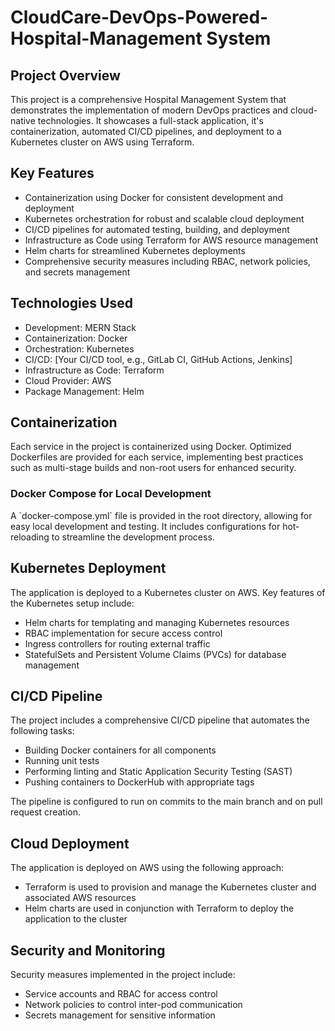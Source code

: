 # CloudCare-DevOps-Powered-Hospital-Management System

## Project Overview

This project is a comprehensive Hospital Management System that demonstrates the implementation of modern DevOps practices and cloud-native technologies. It showcases a full-stack application, it's containerization, automated CI/CD pipelines, and deployment to a Kubernetes cluster on AWS using Terraform.

## Key Features

- Containerization using Docker for consistent development and deployment
- Kubernetes orchestration for robust and scalable cloud deployment
- CI/CD pipelines for automated testing, building, and deployment
- Infrastructure as Code using Terraform for AWS resource management
- Helm charts for streamlined Kubernetes deployments
- Comprehensive security measures including RBAC, network policies, and secrets management

## Technologies Used

- Development: MERN Stack
- Containerization: Docker
- Orchestration: Kubernetes
- CI/CD: [Your CI/CD tool, e.g., GitLab CI, GitHub Actions, Jenkins]
- Infrastructure as Code: Terraform
- Cloud Provider: AWS
- Package Management: Helm

## Containerization

Each service in the project is containerized using Docker. Optimized Dockerfiles are provided for each service, implementing best practices such as multi-stage builds and non-root users for enhanced security.

### Docker Compose for Local Development

A \`docker-compose.yml\` file is provided in the root directory, allowing for easy local development and testing. It includes configurations for hot-reloading to streamline the development process.

## Kubernetes Deployment

The application is deployed to a Kubernetes cluster on AWS. Key features of the Kubernetes setup include:

- Helm charts for templating and managing Kubernetes resources
- RBAC implementation for secure access control
- Ingress controllers for routing external traffic
- StatefulSets and Persistent Volume Claims (PVCs) for database management

## CI/CD Pipeline

The project includes a comprehensive CI/CD pipeline that automates the following tasks:

- Building Docker containers for all components
- Running unit tests
- Performing linting and Static Application Security Testing (SAST)
- Pushing containers to DockerHub with appropriate tags

The pipeline is configured to run on commits to the main branch and on pull request creation.

## Cloud Deployment

The application is deployed on AWS using the following approach:

- Terraform is used to provision and manage the Kubernetes cluster and associated AWS resources
- Helm charts are used in conjunction with Terraform to deploy the application to the cluster

## Security and Monitoring

Security measures implemented in the project include:

- Service accounts and RBAC for access control
- Network policies to control inter-pod communication
- Secrets management for sensitive information




